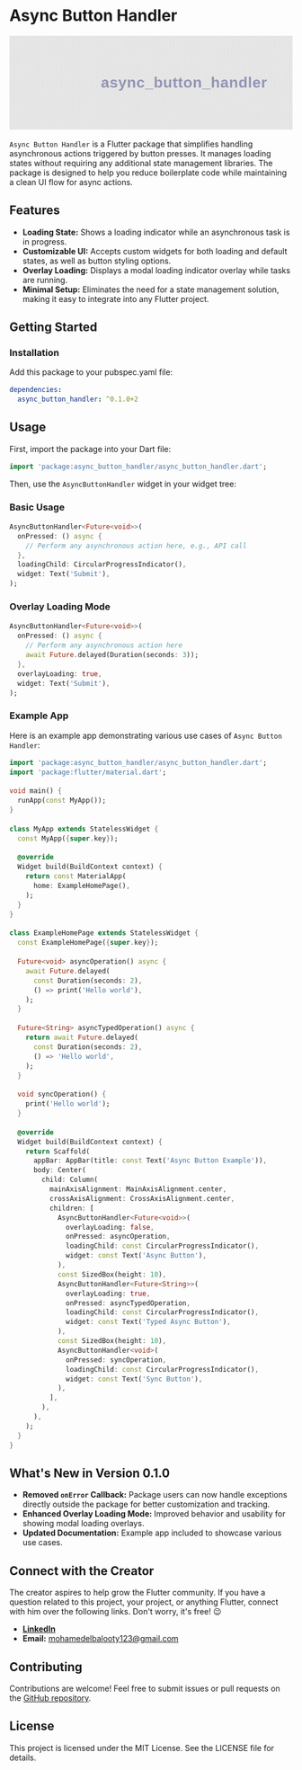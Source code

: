 
# Async Button Handler
![App Screenshot](https://raw.githubusercontent.com/mohamedelbalooty/async_button_handler/refs/heads/main/assets/images/logo.gif)

`Async Button Handler` is a Flutter package that simplifies handling asynchronous actions triggered by button presses. It manages loading states without requiring any additional state management libraries. The package is designed to help you reduce boilerplate code while maintaining a clean UI flow for async actions.

## Features

- **Loading State:** Shows a loading indicator while an asynchronous task is in progress.
- **Customizable UI:** Accepts custom widgets for both loading and default states, as well as button styling options.
- **Overlay Loading:** Displays a modal loading indicator overlay while tasks are running.
- **Minimal Setup:** Eliminates the need for a state management solution, making it easy to integrate into any Flutter project.

## Getting Started

### Installation

Add this package to your pubspec.yaml file:

```yaml
dependencies:
  async_button_handler: ^0.1.0+2
```

## Usage

First, import the package into your Dart file:

```dart
import 'package:async_button_handler/async_button_handler.dart';
```

Then, use the `AsyncButtonHandler` widget in your widget tree:

### Basic Usage

```dart
AsyncButtonHandler<Future<void>>(
  onPressed: () async {
    // Perform any asynchronous action here, e.g., API call
  },
  loadingChild: CircularProgressIndicator(),
  widget: Text('Submit'),
);
```

### Overlay Loading Mode

```dart
AsyncButtonHandler<Future<void>>(
  onPressed: () async {
    // Perform any asynchronous action here
    await Future.delayed(Duration(seconds: 3));
  },
  overlayLoading: true,
  widget: Text('Submit'),
);
```

### Example App

Here is an example app demonstrating various use cases of `Async Button Handler`:

```dart
import 'package:async_button_handler/async_button_handler.dart';
import 'package:flutter/material.dart';

void main() {
  runApp(const MyApp());
}

class MyApp extends StatelessWidget {
  const MyApp({super.key});

  @override
  Widget build(BuildContext context) {
    return const MaterialApp(
      home: ExampleHomePage(),
    );
  }
}

class ExampleHomePage extends StatelessWidget {
  const ExampleHomePage({super.key});

  Future<void> asyncOperation() async {
    await Future.delayed(
      const Duration(seconds: 2),
      () => print('Hello world'),
    );
  }

  Future<String> asyncTypedOperation() async {
    return await Future.delayed(
      const Duration(seconds: 2),
      () => 'Hello world',
    );
  }

  void syncOperation() {
    print('Hello world');
  }

  @override
  Widget build(BuildContext context) {
    return Scaffold(
      appBar: AppBar(title: const Text('Async Button Example')),
      body: Center(
        child: Column(
          mainAxisAlignment: MainAxisAlignment.center,
          crossAxisAlignment: CrossAxisAlignment.center,
          children: [
            AsyncButtonHandler<Future<void>>(
              overlayLoading: false,
              onPressed: asyncOperation,
              loadingChild: const CircularProgressIndicator(),
              widget: const Text('Async Button'),
            ),
            const SizedBox(height: 10),
            AsyncButtonHandler<Future<String>>(
              overlayLoading: true,
              onPressed: asyncTypedOperation,
              loadingChild: const CircularProgressIndicator(),
              widget: const Text('Typed Async Button'),
            ),
            const SizedBox(height: 10),
            AsyncButtonHandler<void>(
              onPressed: syncOperation,
              loadingChild: const CircularProgressIndicator(),
              widget: const Text('Sync Button'),
            ),
          ],
        ),
      ),
    );
  }
}
```

## What's New in Version 0.1.0

- **Removed `onError` Callback:** Package users can now handle exceptions directly outside the package for better customization and tracking.
- **Enhanced Overlay Loading Mode:** Improved behavior and usability for showing modal loading overlays.
- **Updated Documentation:** Example app included to showcase various use cases.

## Connect with the Creator

The creator aspires to help grow the Flutter community. If you have a question related to this project, your project, or anything Flutter, connect with him over the following links. Don't worry, it's free! 😉

- **[LinkedIn](https://eg.linkedin.com/in/mohamed-elbalooty)**
- **Email:** mohamedelbalooty123@gmail.com

## Contributing

Contributions are welcome! Feel free to submit issues or pull requests on the [GitHub repository](https://github.com/your-repo/async_button_handler).
## License

This project is licensed under the MIT License. See the LICENSE file for details.

